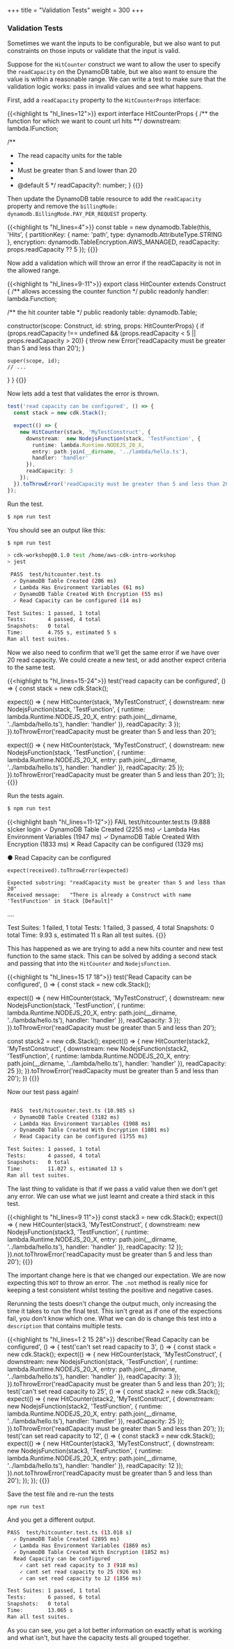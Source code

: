 +++
title = "Validation Tests"
weight = 300
+++

### Validation Tests

Sometimes we want the inputs to be configurable, but we also want to put constraints on those inputs or validate
that the input is valid.

Suppose for the `HitCounter` construct we want to allow the user to specify the `readCapacity` on the DynamoDB
table, but we also want to ensure the value is within a reasonable range. We can write a test to make sure
that the validation logic works: pass in invalid values and see what happens.

First, add a `readCapacity` property to the `HitCounterProps` interface:

{{<highlight ts "hl_lines=12">}}
export interface HitCounterProps {
  /** the function for which we want to count url hits **/
  downstream: lambda.IFunction;

  /**
   * The read capacity units for the table
   *
   * Must be greater than 5 and lower than 20
   *
   * @default 5
   */
  readCapacity?: number;
}
{{</highlight>}}

Then update the DynamoDB table resource to add the `readCapacity` property and remove the `billingMode: dynamodb.BillingMode.PAY_PER_REQUEST` property.

{{<highlight ts "hl_lines=4">}}
const table = new dynamodb.Table(this, 'Hits', {
  partitionKey: { name: 'path', type: dynamodb.AttributeType.STRING },
  encryption: dynamodb.TableEncryption.AWS_MANAGED,
  readCapacity: props.readCapacity ?? 5
});
{{</highlight>}}

Now add a validation which will throw an error if the readCapacity is not in the allowed range.

{{<highlight ts "hl_lines=9-11">}}
export class HitCounter extends Construct {
  /** allows accessing the counter function */
  public readonly handler: lambda.Function;

  /** the hit counter table */
  public readonly table: dynamodb.Table;

  constructor(scope: Construct, id: string, props: HitCounterProps) {
    if (props.readCapacity !== undefined && (props.readCapacity < 5 || props.readCapacity > 20)) {
      throw new Error('readCapacity must be greater than 5 and less than 20');
    }

    super(scope, id);
    // ...
  }
}
{{</highlight>}}

Now lets add a test that validates the error is thrown.

```typescript
test('read capacity can be configured', () => {
  const stack = new cdk.Stack();

  expect(() => {
    new HitCounter(stack, 'MyTestConstruct', {
      downstream:  new NodejsFunction(stack, 'TestFunction', {
        runtime: lambda.Runtime.NODEJS_20_X,
        entry: path.join(__dirname, '../lambda/hello.ts'),
        handler: 'handler'
      }),
      readCapacity: 3
    });
  }).toThrowError('readCapacity must be greater than 5 and less than 20');
});
```

Run the test.

```bash
$ npm run test
```

You should see an output like this:

```bash
$ npm run test

> cdk-workshop@0.1.0 test /home/aws-cdk-intro-workshop
> jest

 PASS  test/hitcounter.test.ts
  ✓ DynamoDB Table Created (206 ms)
  ✓ Lambda Has Environment Variables (61 ms)
  ✓ DynamoDB Table Created With Encryption (55 ms)
  ✓ Read Capacity can be configured (14 ms)

Test Suites: 1 passed, 1 total
Tests:       4 passed, 4 total
Snapshots:   0 total
Time:        4.755 s, estimated 5 s
Ran all test suites.
```

Now we also need to confirm that we'll get the same error if we have over 20 read capacity. We could create a new test, or add another expect criteria to the same test.

{{<highlight ts "hl_lines=15-24">}}
test('read capacity can be configured', () => {
  const stack = new cdk.Stack();

  expect(() => {
    new HitCounter(stack, 'MyTestConstruct', {
      downstream:  new NodejsFunction(stack, 'TestFunction', {
        runtime: lambda.Runtime.NODEJS_20_X,
        entry: path.join(__dirname, '../lambda/hello.ts'),
        handler: 'handler'
      }),
      readCapacity: 3
    });
  }).toThrowError('readCapacity must be greater than 5 and less than 20');

  expect(() => {
    new HitCounter(stack, 'MyTestConstruct', {
      downstream:  new NodejsFunction(stack, 'TestFunction', {
        runtime: lambda.Runtime.NODEJS_20_X,
        entry: path.join(__dirname, '../lambda/hello.ts'),
        handler: 'handler'
      }),
      readCapacity: 25
    });
  }).toThrowError('readCapacity must be greater than 5 and less than 20');
});
{{</highlight >}}

Run the tests again.

```bash
$ npm run test
```

{{<highlight bash "hl_lines=11-12">}}
 FAIL  test/hitcounter.test.ts (9.888 s)cker login
  ✓ DynamoDB Table Created (2255 ms)
  ✓ Lambda Has Environment Variables (1947 ms)
  ✓ DynamoDB Table Created With Encryption (1833 ms)
  ✕ Read Capacity can be configured (1329 ms)

  ● Read Capacity can be configured

    expect(received).toThrowError(expected)

    Expected substring: "readCapacity must be greater than 5 and less than 20"
    Received message:   "There is already a Construct with name 'TestFunction' in Stack [Default]"

....

Test Suites: 1 failed, 1 total
Tests:       1 failed, 3 passed, 4 total
Snapshots:   0 total
Time:        9.93 s, estimated 11 s
Ran all test suites.
{{</highlight>}}

This has happened as we are trying to add a new hits counter and new test function to the same stack. This can be solved by adding a second stack and passing that into the `HitCounter` and `NodejsFunction`.

{{<highlight ts "hl_lines=15 17 18">}}
test('Read Capacity can be configured', () => {
  const stack = new cdk.Stack();

  expect(() => {
    new HitCounter(stack, 'MyTestConstruct', {
      downstream: new NodejsFunction(stack, 'TestFunction', {
        runtime: lambda.Runtime.NODEJS_20_X,
        entry: path.join(__dirname, '../lambda/hello.ts'),
        handler: 'handler'
      }),
      readCapacity: 3
    });
  }).toThrowError('readCapacity must be greater than 5 and less than 20');

  const stack2 = new cdk.Stack();
  expect(() => {
    new HitCounter(stack2, 'MyTestConstruct', {
      downstream: new NodejsFunction(stack2, 'TestFunction', {
        runtime: lambda.Runtime.NODEJS_20_X,
        entry: path.join(__dirname, '../lambda/hello.ts'),
        handler: 'handler'
      }),
      readCapacity: 25
    });
  }).toThrowError('readCapacity must be greater than 5 and less than 20');
})
{{</highlight>}}

Now our test pass again!

```bash

 PASS  test/hitcounter.test.ts (10.985 s)
  ✓ DynamoDB Table Created (3182 ms)
  ✓ Lambda Has Environment Variables (1908 ms)
  ✓ DynamoDB Table Created With Encryption (1801 ms)
  ✓ Read Capacity can be configured (1755 ms)

Test Suites: 1 passed, 1 total
Tests:       4 passed, 4 total
Snapshots:   0 total
Time:        11.027 s, estimated 13 s
Ran all test suites.
```

The last thing to validate is that if we pass a valid value then we don't get any error. We can use what we just learnt and create a third stack in this test.

{{<highlight ts "hl_lines=9 11">}}
const stack3 = new cdk.Stack();
expect(() => {
  new HitCounter(stack3, 'MyTestConstruct', {
    downstream: new NodejsFunction(stack3, 'TestFunction', {
      runtime: lambda.Runtime.NODEJS_20_X,
      entry: path.join(__dirname, '../lambda/hello.ts'),
      handler: 'handler'
    }),
    readCapacity: 12
  });
}).not.toThrowError('readCapacity must be greater than 5 and less than 20');
{{</highlight>}}

The important change here is that we changed our expectation. We are now expecting this `NOT` to throw an error. The `.not` method is really nice for keeping a test consistent whilst testing the positive and negative cases.

Rerunning the tests doesn't change the output much, only increasing the time it takes to run the final test. This isn't great as if one of the expections fail, you don't know which one. What we can do is change this test into a `description` that contains multiple tests.




{{<highlight ts "hl_lines=1 2 15 28">}}
describe('Read Capacity can be configured', () => {
  test('can't set read capacity to 3', () => {
    const stack = new cdk.Stack();
    expect(() => {
      new HitCounter(stack, 'MyTestConstruct', {
        downstream: new NodejsFunction(stack, 'TestFunction', {
          runtime: lambda.Runtime.NODEJS_20_X,
          entry: path.join(__dirname, '../lambda/hello.ts'),
          handler: 'handler'
        }),
        readCapacity: 3
      });
    }).toThrowError('readCapacity must be greater than 5 and less than 20');
  });
  test('can't set read capacity to 25', () => {
    const stack2 = new cdk.Stack();
    expect(() => {
      new HitCounter(stack2, 'MyTestConstruct', {
        downstream: new NodejsFunction(stack2, 'TestFunction', {
          runtime: lambda.Runtime.NODEJS_20_X,
          entry: path.join(__dirname, '../lambda/hello.ts'),
          handler: 'handler'
        }),
        readCapacity: 25
      });
    }).toThrowError('readCapacity must be greater than 5 and less than 20');
  });
  test('can set read capacity to 12', () => {
    const stack3 = new cdk.Stack();
    expect(() => {
      new HitCounter(stack3, 'MyTestConstruct', {
        downstream: new NodejsFunction(stack3, 'TestFunction', {
          runtime: lambda.Runtime.NODEJS_20_X,
          entry: path.join(__dirname, '../lambda/hello.ts'),
          handler: 'handler'
        }),
        readCapacity: 12
      });
    }).not.toThrowError('readCapacity must be greater than 5 and less than 20');
  });
});
{{</highlight>}}

Save the test file and re-run the tests

```bash
npm run test
```

And you get a different output.

```bash
PASS  test/hitcounter.test.ts (13.018 s)
  ✓ DynamoDB Table Created (2895 ms)
  ✓ Lambda Has Environment Variables (1869 ms)
  ✓ DynamoDB Table Created With Encryption (1852 ms)
  Read Capacity can be configured
    ✓ cant set read capacity to 3 (918 ms)
    ✓ cant set read capacity to 25 (926 ms)
    ✓ can set read capacity to 12 (1856 ms)

Test Suites: 1 passed, 1 total
Tests:       6 passed, 6 total
Snapshots:   0 total
Time:        13.065 s
Ran all test suites.
```

As you can see, you get a lot better information on exactly what is working and what isn't, but have the capacity tests all grouped together.